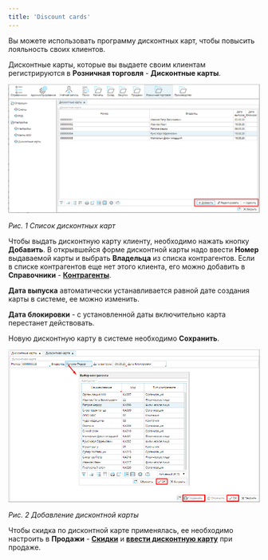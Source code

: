 ```yaml
---
title: 'Discount cards'
---
```


Вы можете использовать программу дисконтных карт, чтобы повысить лояльность своих клиентов.

Дисконтные карты, которые вы выдаете своим клиентам регистрируются в **Розничная торговля** - **Дисконтные карты**.

![](attachments/12812485/12812487.png)

*Рис. 1 Список дисконтных карт*

  

Чтобы выдать дисконтную карту клиенту, необходимо нажать кнопку **Добавить**. В открывшейся форме дисконтной карты надо ввести **Номер** выдаваемой карты и выбрать **Владельца** из списка контрагентов. Если в списке контрагентов еще нет этого клиента, его можно добавить в **Справочники** - [**Контрагенты**](Partners_directory.md).

**Дата выпуска** автоматически устанавливается равной дате создания карты в системе, ее можно изменить.

**Дата блокировки** - с установленной даты включительно карта перестанет действовать.

Новую дисконтную карту в системе необходимо **Сохранить**.

![](attachments/12812485/12812486.png)

*Рис. 2 Добавление дисконтной карты*

  

Чтобы скидка по дисконтной карте применялась, ее необходимо настроить в **Продажи** - [**Скидки**](Discount_settings.md) и **[ввести дисконтную карту](POS.md#вводдисконтнойкарты)** при продаже.

  

  


